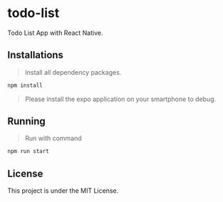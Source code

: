 # todo-list

Todo List App with React Native.

## Installations

> Install all dependency packages.

```bash
npm install
```

> Please install the expo application on your smartphone to debug.

## Running

> Run with command

```bash
npm run start
```

## License

This project is under the MIT License.
